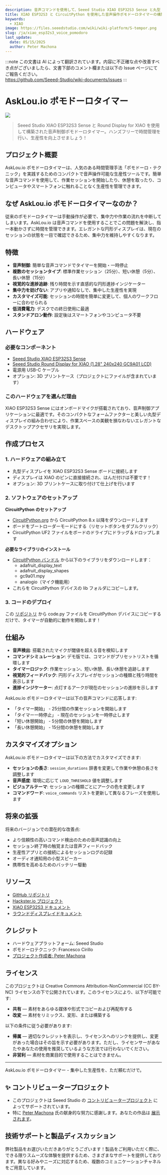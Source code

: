 ```yaml
---
description: 音声コマンドを使用して、Seeed Studio XIAO ESP32S3 Sense と丸型 LCD ディスプレイを活用したコンパクトな CircuitPython ベースのポモドーロタイマーを構築します。
title: XIAO ESP32S3 と CircuitPython を使用した音声操作ポモドーロタイマーの構築
keywords:
  - XIAO
image: https://files.seeedstudio.com/wiki/wiki-platform/S-tempor.png
slug: /ja/xiao_esp32s3_voice_pomodoro
last_update:
  date: 05/15/2025
  author: Peter Machona
---
```

:::note
この文書は AI によって翻訳されています。内容に不正確な点や改善すべき点がございましたら、文書下部のコメント欄または以下の Issue ページにてご報告ください。  
https://github.com/Seeed-Studio/wiki-documents/issues
:::

# AskLou.io ポモドーロタイマー

<div style={{textAlign:'center'}}><img src="https://files.seeedstudio.com/wiki/xiao_esp32s3_sense_pomodoro_timer/AskLou_01.png" style={{width:800, height:'auto'}}/></div>

> Seeed Studio XIAO ESP32S3 Sense と Round Display for XIAO を使用して構築された音声制御ポモドーロタイマー。ハンズフリーで時間管理を行い、生産性を向上させましょう！

## プロジェクト概要

AskLou.io ポモドーロタイマーは、人気のある時間管理手法「ポモドーロ・テクニック」を実践するためのコンパクトで音声操作可能な生産性ツールです。簡単な音声コマンドを使用して、作業セッションを開始したり、休憩を取ったり、コンピュータやスマートフォンに触れることなく生産性を管理できます。

## なぜ AskLou.io ポモドーロタイマーなのか？

従来のポモドーロタイマーは手動操作が必要で、集中力や作業の流れを中断してしまいます。AskLou.io は音声コマンドを使用することでこの問題を解決し、指一本動かさずに時間を管理できます。エレガントな円形ディスプレイは、現在のセッションの状態を一目で確認できるため、集中力を維持しやすくなります。

## 特徴

- **音声制御**: 簡単な音声コマンドでタイマーを開始・一時停止
- **複数のセッションタイプ**: 標準作業セッション（25分）、短い休憩（5分）、長い休憩（15分）
- **視覚的な進捗追跡**: 残り時間を示す直感的な円形進捗インジケーター
- **集中力を妨げない**: アプリや通知なしで、集中した生産性を実現
- **カスタマイズ可能**: セッションの時間を簡単に変更して、個人のワークフローに合わせられる
- **低消費電力**: デスクでの終日使用に最適
- **スタンドアロン動作**: 設定後はスマートフォンやコンピュータ不要

## ハードウェア

### 必要なコンポーネント

- [Seeed Studio XIAO ESP32S3 Sense](https://www.seeedstudio.com/Seeed-Studio-XIAO-ESP32S3-Sense-Pre-Soldered-p-6335.html)
- [Seeed Studio Round Display for XIAO (1.28" 240x240 GC9A01 LCD)](https://www.seeedstudio.com/Seeed-Studio-Round-Display-for-XIAO-p-5638.html)
- 電源用 USB-C ケーブル
- オプション: 3D プリントケース（プロジェクトにファイルが含まれています）

### このハードウェアを選んだ理由

XIAO ESP32S3 Sense にはオンボードマイクが搭載されており、音声制御アプリケーションに最適です。そのコンパクトなフォームファクターと美しい丸型ディスプレイの組み合わせにより、作業スペースの美観を損なわないエレガントなデスクトップアクセサリを実現します。

## 作成プロセス

### 1. ハードウェアの組み立て

- 丸型ディスプレイを XIAO ESP32S3 Sense ボードに接続します
- ディスプレイは XIAO のピンに直接接続され、はんだ付けは不要です！
- オプション: 3D プリントケースに取り付けて仕上げを行います

### 2. ソフトウェアのセットアップ

**CircuitPython のセットアップ**

- [CircuitPython.org](https://circuitpython.org/) から CircuitPython 8.x 以降をダウンロードします
- ボードをブートローダーモードにする（リセットボタンをダブルクリック）
- CircuitPython UF2 ファイルをボードのドライブにドラッグ＆ドロップします

**必要なライブラリのインストール**

- [CircuitPython バンドル](https://github.com/adafruit/Adafruit_CircuitPython_Bundle/releases) から以下のライブラリをダウンロードします：
  - adafruit_display_text
  - adafruit_display_shapes
  - gc9a01.mpy
  - analogio（マイク機能用）
- これらを CircuitPython デバイスの lib フォルダにコピーします。

### 3. コードのデプロイ

この [リポジトリ](https://github.com/AskLou-io/Pomodoro_Circuit_Python) から code.py ファイルを CircuitPython デバイスにコピーするだけで、タイマーが自動的に動作を開始します！

## 仕組み

- **音声検出**: 搭載されたマイクが閾値を超える音を検知します  
- **コマンドシミュレーション**: デモ版では、コマンドがプリセットリストを循環します  
- **タイマーロジック**: 作業セッション、短い休憩、長い休憩を追跡します  
- **視覚的フィードバック**: 円形ディスプレイがセッションの種類と残り時間を表示します  
- **進捗インジケーター**: 点灯するアークが現在のセッションの進捗を示します  

AskLou.io ポモドーロタイマーは以下の音声コマンドに応答します:

- 「タイマー開始」 - 25分間の作業セッションを開始します  
- 「タイマー一時停止」 - 現在のセッションを一時停止します  
- 「短い休憩開始」 - 5分間の休憩を開始します  
- 「長い休憩開始」 - 15分間の休憩を開始します  

## カスタマイズオプション

AskLou.io ポモドーロタイマーは以下の方法でカスタマイズできます:

- **セッションの長さ**: `session_durations` 辞書を変更して作業や休憩の長さを調整します  
- **音声感度**: 環境に応じて `LOUD_THRESHOLD` 値を調整します  
- **ビジュアルテーマ**: セッションの種類ごとにアークの色を変更します  
- **コマンドワード**: `voice_commands` リストを更新して異なるフレーズを使用します  

## 将来の拡張

将来のバージョンでの潜在的な改善点:

- より信頼性の高いコマンド検出のための音声認識の向上  
- セッション終了時の触覚または音声フィードバック  
- 生産性アプリとの接続によるセッションログの記録  
- オーディオ通知用の小型スピーカー  
- 携帯性を高めるためのバッテリー駆動  

## リソース

- [GitHub リポジトリ](https://github.com/AskLou-io/Pomodoro_Circuit_Python/blob/main/README.md)  
- [Hackster.io プロジェクト](https://www.hackster.io/peter-machona/asklou-io-pomodoro-timer-a7a1f2)  
- [XIAO ESP32S3 ドキュメント](https://wiki.seeedstudio.com/ja/xiao_esp32s3_getting_started/)  
- [ラウンドディスプレイドキュメント](https://wiki.seeedstudio.com/ja/get_start_round_display/)  

## クレジット

- ハードウェアプラットフォーム: Seeed Studio  
- ポモドーロテクニック: Francesco Cirillo  
- [プロジェクト作成者: Peter Machona](https://github.com/AskLou-io/Pomodoro_Circuit_Python)  

## ライセンス

このプロジェクトは Creative Commons Attribution-NonCommercial (CC BY-NC) ライセンスの下で公開されています。このライセンスにより、以下が可能です:

- **共有** — 素材をあらゆる媒体や形式でコピーおよび再配布する  
- **改変** — 素材をリミックス、変形、または構築する  

以下の条件に従う必要があります:

- **帰属** — 適切なクレジットを表示し、ライセンスへのリンクを提供し、変更があった場合はその旨を示す必要があります。ただし、ライセンサーがあなたやあなたの使用を推奨しているような方法では行わないでください。  
- **非営利** — 素材を商業目的で使用することはできません。  

---

AskLou.io ポモドーロタイマー - 集中した生産性を、ただ頼むだけで。

## ✨ コントリビュータープロジェクト

- このプロジェクトは Seeed Studio の [コントリビュータープロジェクト](https://github.com/orgs/Seeed-Studio/projects/6/views/1?pane=issue&itemId=30957479) によってサポートされています。  
- 特に [Peter Machona](https://github.com/orgs/Seeed-Studio/projects/6/views/1?pane=issue&itemId=92639112&issue=Seeed-Studio%7Cwiki-documents%7C2074) 氏の献身的な努力に感謝します。あなたの作品は [展示されます](https://wiki.seeedstudio.com/contributors/)。  

## 技術サポートと製品ディスカッション

弊社製品をお選びいただきありがとうございます！製品をご利用いただく際に、できる限りスムーズな体験を提供するため、さまざまなサポートを提供しております。異なる好みやニーズに対応するため、複数のコミュニケーションチャネルをご用意しています。

<div class="button_tech_support_container">
<a href="https://forum.seeedstudio.com/" class="button_forum"></a>
<a href="https://www.seeedstudio.com/contacts" class="button_email"></a>
</div>
<div class="button_tech_support_container">
<a href="https://discord.gg/eWkprNDMU7" class="button_discord"></a>
<a href="https://github.com/Seeed-Studio/wiki-documents/discussions/69" class="button_discussion"></a>
</div>